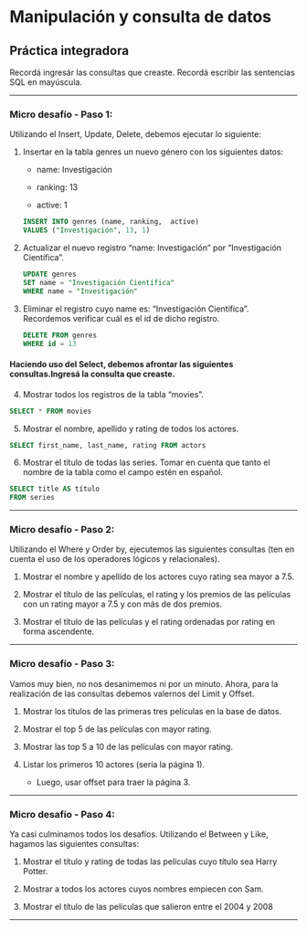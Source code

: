 # Manipulación y consulta de datos

## Práctica integradora

Recordá ingresár las consultas que creaste. Recordá escribir las sentencias SQL en mayúscula.

---

### Micro desafío - Paso 1:

Utilizando el Insert, Update, Delete, debemos ejecutar lo siguiente:

1. Insertar en la tabla genres un nuevo género con los siguientes datos:
    
    - name: Investigación

    - ranking: 13

    - active: 1

    ``` sql
    INSERT INTO genres (name, ranking,  active)
    VALUES ("Investigación", 13, 1)
    ```


2. Actualizar el nuevo registro “name: Investigación” por “Investigación Científica”.

    ``` sql
    UPDATE genres
    SET name = "Investigación Científica"
    WHERE name = "Investigación"
    ```

3. Eliminar el registro cuyo name es: “Investigación Científica”. Recordemos verificar cuál es el id de dicho registro.

    ``` sql
    DELETE FROM genres
    WHERE id = 13
    ```

#### Haciendo uso del Select, debemos afrontar las siguientes consultas.Ingresá la consulta que creaste.

4. Mostrar todos los registros de la tabla “movies”.

  ``` sql
  SELECT * FROM movies
  ```   

5. Mostrar el nombre, apellido y rating de todos los actores.

  ``` sql
  SELECT first_name, last_name, rating FROM actors
  ```

6. Mostrar el título de todas las series. Tomar en cuenta que tanto el nombre de la tabla como el campo estén en español.

  ``` sql
  SELECT title AS título
  FROM series
  ```

---

### Micro desafío - Paso 2:

Utilizando el Where y Order by, ejecutemos las siguientes consultas (ten en cuenta el uso de los operadores lógicos y relacionales).

1. Mostrar el nombre y apellido de los actores cuyo rating sea mayor a 7.5.

2. Mostrar el título de las películas, el rating y los premios de las películas con un rating mayor a 7.5 y con más de dos premios.

3. Mostrar el título de las películas y el rating ordenadas por rating en forma ascendente.

---

### Micro desafío - Paso 3:

Vamos muy bien, no nos desanimemos ni por un minuto. Ahora, para la realización de las consultas debemos valernos del Limit y Offset.

1. Mostrar los títulos de las primeras tres películas en la base de datos.

2. Mostrar el top 5 de las películas con mayor rating.

3. Mostrar las top 5 a 10 de las películas con mayor rating.

4. Listar los primeros 10 actores (sería la página 1).
     - Luego, usar offset para traer la página 3.

---

### Micro desafío - Paso 4:
Ya casi culminamos todos los desafíos. Utilizando el Between y Like, hagamos las siguientes consultas:

1. Mostrar el título y rating de todas las películas cuyo título sea Harry Potter.

2. Mostrar a todos los actores cuyos nombres empiecen con Sam.

3. Mostrar el título de las películas que salieron entre el 2004 y 2008

---